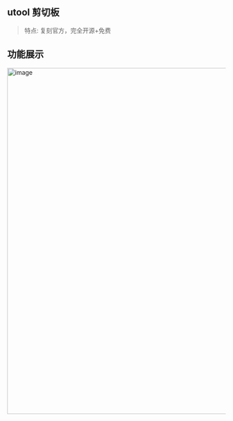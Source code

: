## utool 剪切板

> 特点: 复刻官方，完全开源+免费


## 功能展示

<img width="800" alt="image" src="https://github.com/flytam/utool-clipboard/assets/20512530/1c53d26f-7c19-4c86-8067-b12859126454">





